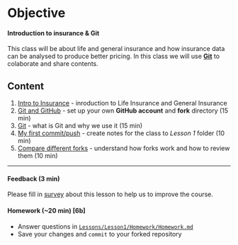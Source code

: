 # Objective
#### Introduction to insurance & Git ####
This class will be about life and general insurance and how insurance data can be analysed to produce better pricing.
In this class we will use [**Git**](Support/About_GIT.md) to colaborate and share contents. 

## Content
1) [Intro to Insurance](Support/01_About_Insurance.md) - inroduction to Life Insurance and General Insurance
2) [Git and GitHub](Support/02_Git_and_Github.md) - set up your own **GitHub account** and **fork** directory (15 min)
3) [Git](Support/About_GIT.md) - what is Git and why we use it (15 min)
4) [My first commit/push](Exercises/Ex02_MyFirst.md) - create notes for the class to *Lesson 1* folder (10 min)
5) [Compare different forks](Exercises/Ex03_CompareForks.md) - understand how forks work and how to review them (10 min)

----------------------------------------------
#### Feedback (3 min)

Please fill in [survey](https://forms.office.com/Pages/ResponsePage.aspx?id=unI2RwfNcUOirniLTGGEDmMCeqOOjBtIuObM18vXqrtUOFM1VFFNOE5OTzFWVlNaT1NDTzVNWlZOUy4u) about this lesson to help us to improve the course.

#### Homework (~20 min) [6b]
* Answer questions in [`Lessons/Lesson1/Homework/Homework.md`](Homework/Homework.md)
* Save your changes and `commit` to your forked repository